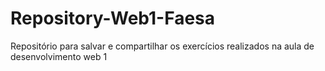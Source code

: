 # Repository-Web1-Faesa
Repositório para salvar e compartilhar os exercícios realizados na aula de desenvolvimento web 1
